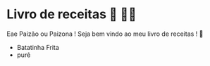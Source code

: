 # Livro de receitas :book: :man_cook: 

Eae Paizão ou Paizona !  Seja bem vindo ao meu livro de receitas ! :wave:

- Batatinha Frita 
- purê